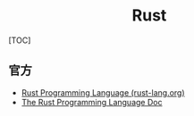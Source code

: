 <h1 align="center">Rust</h1>

[TOC]

## 官方

* [Rust Programming Language (rust-lang.org)](https://www.rust-lang.org/)
* [The Rust Programming Language Doc](https://doc.rust-lang.org/book/)





